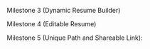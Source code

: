 Milestone 3 (Dynamic Resume Builder)

Milestone 4 (Editable Resume)

Milestone 5 (Unique Path and Shareable Link):